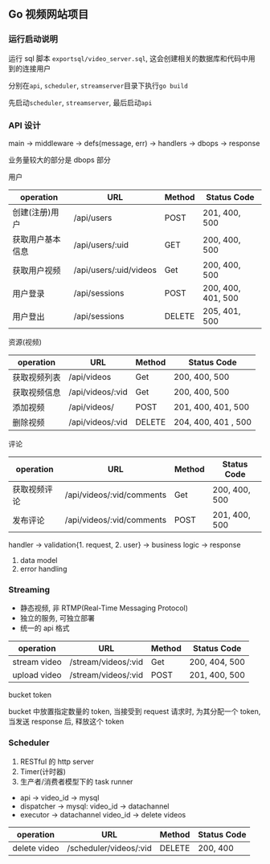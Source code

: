 ## Go 视频网站项目

### 运行启动说明

运行 sql 脚本 `exportsql/video_server.sql`, 这会创建相关的数据库和代码中用到的连接用户

分别在`api`, `scheduler`, `streamserver`目录下执行`go build`

先启动`scheduler`, `streamserver`, 最后启动`api`

### API 设计

main -> middleware -> defs(message, err) -> handlers -> dbops -> response

业务量较大的部分是 dbops 部分

用户

| operation        | URL                    | Method | Status Code        |
|------------------|------------------------|--------|--------------------|
| 创建(注册)用户   | /api/users             | POST   | 201, 400, 500      |
| 获取用户基本信息 | /api/users/:uid        | GET    | 200, 400, 500      |
| 获取用户视频     | /api/users/:uid/videos | Get    | 200, 400, 500      |
| 用户登录         | /api/sessions          | POST   | 200, 400, 401, 500 |
| 用户登出         | /api/sessions          | DELETE | 205, 401, 500      |

资源(视频)

| operation    | URL              | Method | Status Code         |
|--------------|------------------|--------|---------------------|
| 获取视频列表 | /api/videos      | Get    | 200, 400, 500       |
| 获取视频信息 | /api/videos/:vid | Get    | 200, 400, 500       |
| 添加视频     | /api/videos/     | POST   | 201, 400, 401, 500  |
| 删除视频     | /api/videos/:vid | DELETE | 204, 400, 401 , 500 |

评论

| operation    | URL                       | Method | Status Code   |
|--------------|---------------------------|--------|---------------|
| 获取视频评论 | /api/videos/:vid/comments | Get    | 200, 400, 500 |
| 发布评论     | /api/videos/:vid/comments | POST   | 201, 400, 500 |

handler -> validation{1. request, 2. user} -> business logic -> response
1. data model
2. error handling


### Streaming

* 静态视频, 非 RTMP(Real-Time Messaging Protocol)
* 独立的服务, 可独立部署
* 统一的 api 格式

| operation    | URL                 | Method | Status Code   |
|--------------|---------------------|--------|---------------|
| stream video | /stream/videos/:vid | Get    | 200, 404, 500 |
| upload video | /stream/videos/:vid | POST   | 201, 400, 500 |

bucket token

bucket 中放置指定数量的 token, 当接受到 request 请求时, 为其分配一个 token,
当发送 response 后, 释放这个 token


### Scheduler

1. RESTful 的 http server
2. Timer(计时器)
3. 生产者/消费者模型下的 task runner

* api -> video_id -> mysql
* dispatcher -> mysql: video_id -> datachannel
* executor -> datachannel video_id -> delete videos

| operation    | URL                    | Method | Status Code |
|--------------|------------------------|--------|-------------|
| delete video | /scheduler/videos/:vid | DELETE | 200, 400    |
